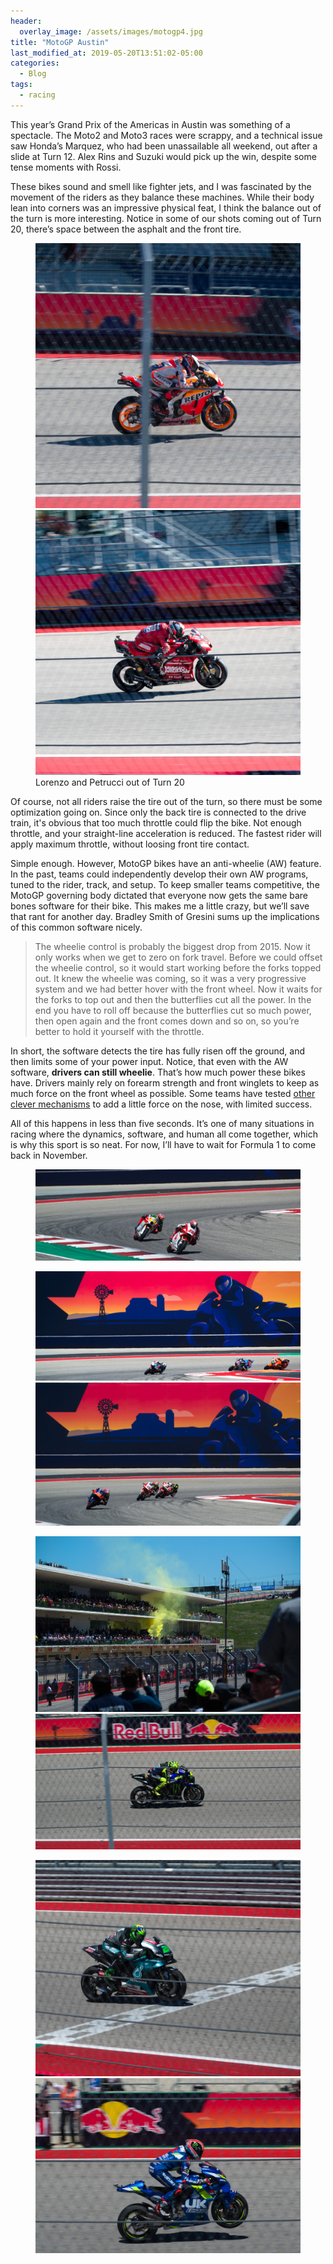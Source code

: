 ```yaml
---
header:
  overlay_image: /assets/images/motogp4.jpg
title: "MotoGP Austin"
last_modified_at: 2019-05-20T13:51:02-05:00
categories:
  - Blog
tags:
  - racing
---
```


This year’s Grand Prix of the Americas in Austin was something of a spectacle. The Moto2 and Moto3 races were scrappy, and a technical issue saw Honda’s Marquez, who had been unassailable all weekend, out after a slide at Turn 12. Alex Rins and Suzuki would pick up the win, despite some tense moments with Rossi.  

These bikes sound and smell like fighter jets, and I was fascinated by the movement of the riders as they balance these machines. While their body lean into corners was an impressive physical feat, I think the balance out of the turn is more interesting. Notice in some of our shots coming out of Turn 20, there’s space between the asphalt and the front tire.
<figure class="half full">
	<img src="/assets/images/motogp1.jpg">
	<img src="/assets/images/motogp2.jpg">
	<figcaption>Lorenzo and Petrucci out of Turn 20</figcaption>
</figure>
 Of course, not all riders raise the tire out of the turn, so there must be some optimization going on. Since only the back tire is connected to the drive train, it's obvious that too much throttle could flip the bike. Not enough throttle, and your straight-line acceleration is reduced. The fastest rider will apply maximum throttle, without loosing front tire contact. 

Simple enough. However, MotoGP bikes have an anti-wheelie (AW) feature. In the past, teams could independently develop their own AW programs, tuned to the rider, track, and setup. To keep smaller teams competitive, the MotoGP governing body dictated that everyone now gets the same bare bones software for their bike. This makes me a little crazy, but we’ll save that rant for another day. Bradley Smith of Gresini sums up the implications of this common software nicely.

>The wheelie control is probably the biggest drop from 2015. Now it only works when we get to zero on fork travel. Before we could offset the wheelie control, so it would start working before the forks topped out. It knew the wheelie was coming, so it was a very progressive system and we had better hover with the front wheel. Now it waits for the forks to top out and then the butterflies cut all the power. In the end you have to roll off because the butterflies cut so much power, then open again and the front comes down and so on, so you’re better to hold it yourself with the throttle.

In short, the software detects the tire has fully risen off the ground, and then limits some of your power input. Notice, that even with the AW software, **drivers can still wheelie**. That’s how much power these bikes have. Drivers mainly rely on forearm strength and front winglets to keep as much force on the front wheel as possible. Some teams have tested [other clever mechanisms](https://www.cycleworld.com/motogp-racing-winglets-anti-wheelie-technology-examined/) to add a little force on the nose, with limited success. 

All of this happens in less than five seconds. It’s one of many situations in racing where the dynamics, software, and human all come together, which is why this sport is so neat. For now, I’ll have to wait for Formula 1 to come back in November. 
<figure class="full">
	<img src="/assets/images/motogp5.jpg">
</figure>
<figure class="full">
	<img src="/assets/images/motogp6.jpg">
	<img src="/assets/images/motogp7.jpg">
</figure>
<figure class="full">
	<img src="/assets/images/motogp8.jpg">
	<img src="/assets/images/motogp9.jpg">
</figure>
<figure class="full">
	<img src="/assets/images/motogp10.jpg">
	<img src="/assets/images/motogp11.jpg">
</figure>